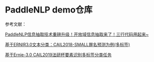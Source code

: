 # PaddleNLP demo仓库
参考文献：

[PaddleNLP信息抽取技术重磅升级！开放域信息抽取来了！三行代码用起来~](https://aistudio.baidu.com/aistudio/projectdetail/3914778?channelType=0&channel=0)

[基于ERNIR3.0文本分类：CAIL2018-SMALL罪名预测为例(多标签)](https://aistudio.baidu.com/aistudio/projectdetail/4374631?channelType=0&channel=0)

[基于Ernie-3.0 CAIL2019法研杯要素识别多标签分类任务](https://aistudio.baidu.com/aistudio/projectdetail/4280922?contributionType=1)





